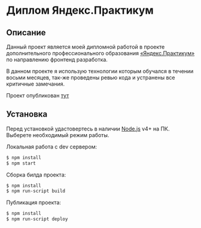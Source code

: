 # Диплом Яндекс.Практикум

## Описание
Данный проект является моей дипломной работой в проекте дополнительного профессионального образования [«Яндекс.Практикум»](https://praktikum.yandex.ru/) по направлению фронтенд разработка.

В данном проекте я использую технологии которым обучался в течении восьми месяцев, так-же проведены ревью кода и устранены все критичные замечания.

Проект опубликован [тут](https://cherepanov92.github.io/ya_diploma/)

## Установка

Перед установкой удастовертесь в наличии [Node.js](https://nodejs.org/) v4+ на ПК.
Выберете необходимый режим работы.

Локальная работа с dev сервером:
```sh
$ npm install
$ npm start
```

Сборка билда проекта:


```sh
$ npm install
$ npm run-script build
```

Публикация проекта:
```sh
$ npm install
$ npm run-script deploy
```
